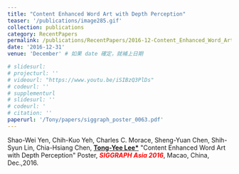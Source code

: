 ```yaml
---
title: "Content Enhanced Word Art with Depth Perception"
teaser: '/publications/image285.gif'
collection: publications
category: RecentPapers
permalink: /publications/RecentPapers/2016-12-Content_Enhanced_Word_Art_with_Depth_Perception
date: '2016-12-31'
venue: 'December' # 如果 date 確定，就補上日期

# slidesurl: 
# projecturl: ''
# videourl: "https://www.youtu.be/iSIBzQ3PlDs"
# codeurl: ''
# supplementurl
# slidesurl: ''
# codeurl: '
# citation: ''
paperurl: '/Tony/papers/siggraph_poster_0063.pdf'
---
```

	
Shao-Wei Yen, Chih-Kuo Yeh, Charles C. Morace, Sheng-Yuan Chen, Shih-Syun Lin, Chia-Hsiang Chen, <strong><u>Tong-Yee Lee*</u></strong> "Content Enhanced Word Art with Depth Perception" Poster, <strong><i><span style="color:red">SIGGRAPH Asia 2016</span></i></strong>, Macao, China, Dec.,2016.  
